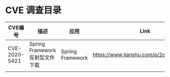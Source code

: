 # CVE 调查目录





| CVE编号         | 描述                      | 应用               | Link                                   |
| ------------- | ----------------------- | ---------------- | -------------------------------------- |
| CVE-2020-5421 | Spring Framework反射型文件下载 | Spring Framework | https://www.jianshu.com/p/2d25ea8b49d9 |
|               |                         |                  |                                        |


